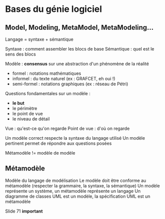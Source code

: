 Bases du génie logiciel
=======================

## Model, Modeling, MetaModel, MetaModeling...

Langage = syntaxe + sémantique

Syntaxe : comment assembler les blocs de base
Sémantique : quel est le sens des blocs

Modèle : **consensus** sur une abstraction d'un phénomène de la réalité 
  - formel : notations mathématiques
  - informel : du texte naturel (ex : GRAFCET, eh oui !)
  - semi-formel : notations graphiques (ex : réseau de Pétri)

Questions fondamentales sur un modèle :
  - **le but**
  - le périmètre
  - le point de vue
  - le niveau de détail

Vue : qu'est-ce qu'on regarde
Point de vue : d'où on regarde

Un modèle correct respecte la syntaxe du langage utilisé
Un modèle pertinent permet de répondre aux questions posées

Métamodèle != modèle de modèle

## Métamodèle

Modèle du langage de modélisation
Le modèle doit être conforme au métamodèle (respecter la grammaire, la syntaxe, la sémantique)
Un modèle représente un système, un métamodèle représente un langage
Un diagramme de classes UML est un modèle, la spécification UML est un métamodèle

Slide 71 **important**
